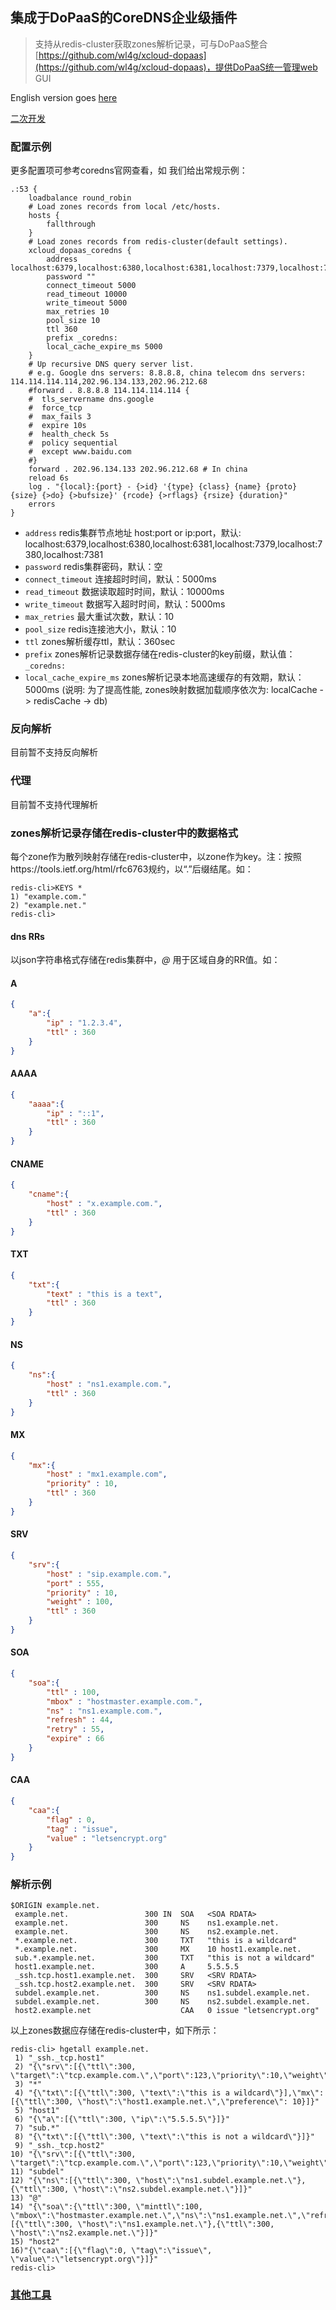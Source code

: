 ## 集成于DoPaaS的CoreDNS企业级插件

> 支持从redis-cluster获取zones解析记录，可与DoPaaS整合[https://github.com/wl4g/xcloud-dopaas](https://github.com/wl4g/xcloud-dopaas)，提供DoPaaS统一管理web GUI

English version goes [here](./README.md)

[二次开发](./INSTALL_CN.md)

### 配置示例

更多配置项可参考coredns官网查看，如 我们给出常规示例：

```hocon
.:53 {
    loadbalance round_robin
    # Load zones records from local /etc/hosts.
    hosts {
        fallthrough
    }
    # Load zones records from redis-cluster(default settings).
    xcloud_dopaas_coredns {
        address localhost:6379,localhost:6380,localhost:6381,localhost:7379,localhost:7380,localhost:7381
        password ""
        connect_timeout 5000
        read_timeout 10000
        write_timeout 5000
        max_retries 10
        pool_size 10
        ttl 360
        prefix _coredns:
        local_cache_expire_ms 5000
    }
    # Up recursive DNS query server list.
    # e.g. Google dns servers: 8.8.8.8, china telecom dns servers: 114.114.114.114,202.96.134.133,202.96.212.68
    #forward . 8.8.8.8 114.114.114.114 {
    #  tls_servername dns.google
    #  force_tcp
    #  max_fails 3
    #  expire 10s
    #  health_check 5s
    #  policy sequential
    #  except www.baidu.com
    #}
    forward . 202.96.134.133 202.96.212.68 # In china
    reload 6s
    log . "{local}:{port} - {>id} '{type} {class} {name} {proto} {size} {>do} {>bufsize}' {rcode} {>rflags} {rsize} {duration}"
    errors
}
```

* `address` redis集群节点地址 host:port or ip:port，默认: localhost:6379,localhost:6380,localhost:6381,localhost:7379,localhost:7380,localhost:7381
* `password` redis集群密码，默认：空
* `connect_timeout` 连接超时时间，默认：5000ms
* `read_timeout` 数据读取超时时间，默认：10000ms
* `write_timeout` 数据写入超时时间，默认：5000ms
* `max_retries` 最大重试次数，默认：10
* `pool_size` redis连接池大小，默认：10
* `ttl` zones解析缓存ttl，默认：360sec
* `prefix` zones解析记录数据存储在redis-cluster的key前缀，默认值：`_coredns:`
* `local_cache_expire_ms` zones解析记录本地高速缓存的有效期，默认：5000ms (说明: 为了提高性能, zones映射数据加载顺序依次为:  localCache -> redisCache -> db)


### 反向解析

目前暂不支持反向解析

### 代理

目前暂不支持代理解析

### zones解析记录存储在redis-cluster中的数据格式

每个zone作为散列映射存储在redis-cluster中，以zone作为key。注：按照https://tools.ietf.org/html/rfc6763规约，以“.”后缀结尾。如：

```
redis-cli>KEYS *
1) "example.com."
2) "example.net."
redis-cli>
```

#### dns RRs

以json字符串格式存储在redis集群中，*@* 用于区域自身的RR值。如：

#### A

```json
{
    "a":{
        "ip" : "1.2.3.4",
        "ttl" : 360
    }
}
```

#### AAAA

```json
{
    "aaaa":{
        "ip" : "::1",
        "ttl" : 360
    }
}
```

#### CNAME

```json
{
    "cname":{
        "host" : "x.example.com.",
        "ttl" : 360
    }
}
```

#### TXT

```json
{
    "txt":{
        "text" : "this is a text",
        "ttl" : 360
    }
}
```

#### NS

```json
{
    "ns":{
        "host" : "ns1.example.com.",
        "ttl" : 360
    }
}
```

#### MX

```json
{
    "mx":{
        "host" : "mx1.example.com",
        "priority" : 10,
        "ttl" : 360
    }
}
```

#### SRV

```json
{
    "srv":{
        "host" : "sip.example.com.",
        "port" : 555,
        "priority" : 10,
        "weight" : 100,
        "ttl" : 360
    }
}
```

#### SOA

```json
{
    "soa":{
        "ttl" : 100,
        "mbox" : "hostmaster.example.com.",
        "ns" : "ns1.example.com.",
        "refresh" : 44,
        "retry" : 55,
        "expire" : 66
    }
}
```

#### CAA

```json
{
    "caa":{
        "flag" : 0,
        "tag" : "issue",
        "value" : "letsencrypt.org"
    }
}
```

### 解析示例

```
$ORIGIN example.net.
 example.net.                 300 IN  SOA   <SOA RDATA>
 example.net.                 300     NS    ns1.example.net.
 example.net.                 300     NS    ns2.example.net.
 *.example.net.               300     TXT   "this is a wildcard"
 *.example.net.               300     MX    10 host1.example.net.
 sub.*.example.net.           300     TXT   "this is not a wildcard"
 host1.example.net.           300     A     5.5.5.5
 _ssh.tcp.host1.example.net.  300     SRV   <SRV RDATA>
 _ssh.tcp.host2.example.net.  300     SRV   <SRV RDATA>
 subdel.example.net.          300     NS    ns1.subdel.example.net.
 subdel.example.net.          300     NS    ns2.subdel.example.net.
 host2.example.net                    CAA   0 issue "letsencrypt.org"
```

以上zones数据应存储在redis-cluster中，如下所示：

```
redis-cli> hgetall example.net.
 1) "_ssh._tcp.host1"
 2) "{\"srv\":[{\"ttl\":300, \"target\":\"tcp.example.com.\",\"port\":123,\"priority\":10,\"weight\":100}]}"
 3) "*"
 4) "{\"txt\":[{\"ttl\":300, \"text\":\"this is a wildcard\"}],\"mx\":[{\"ttl\":300, \"host\":\"host1.example.net.\",\"preference\": 10}]}"
 5) "host1"
 6) "{\"a\":[{\"ttl\":300, \"ip\":\"5.5.5.5\"}]}"
 7) "sub.*"
 8) "{\"txt\":[{\"ttl\":300, \"text\":\"this is not a wildcard\"}]}"
 9) "_ssh._tcp.host2"
10) "{\"srv\":[{\"ttl\":300, \"target\":\"tcp.example.com.\",\"port\":123,\"priority\":10,\"weight\":100}]}"
11) "subdel"
12) "{\"ns\":[{\"ttl\":300, \"host\":\"ns1.subdel.example.net.\"},{\"ttl\":300, \"host\":\"ns2.subdel.example.net.\"}]}"
13) "@"
14) "{\"soa\":{\"ttl\":300, \"minttl\":100, \"mbox\":\"hostmaster.example.net.\",\"ns\":\"ns1.example.net.\",\"refresh\":44,\"retry\":55,\"expire\":66},\"ns\":[{\"ttl\":300, \"host\":\"ns1.example.net.\"},{\"ttl\":300, \"host\":\"ns2.example.net.\"}]}"
15) "host2"
16)"{\"caa\":[{\"flag\":0, \"tag\":\"issue\", \"value\":\"letsencrypt.org\"}]}"
redis-cli>
```

### [其他工具](tools/README.md)